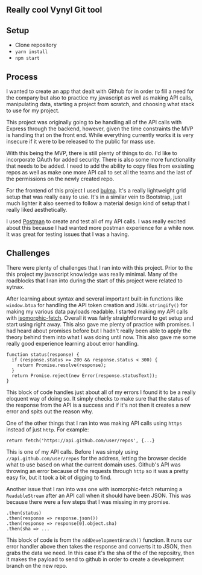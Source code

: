 ## Really cool Vynyl Git tool

## Setup
* Clone repository
* `yarn install`
* `npm start`

## Process
I wanted to create an app that dealt with Github for in order to fill a need for the company but also to practice my javascript as well as making API calls, manipulating data, starting a project from scratch, and choosing what stack to use for my project.

This project was originally going to be handling all of the API calls with Express through the backend, however, given the time constraints the MVP is handling that on the front end. While everything currently works it is very insecure if it were to be released to the public for mass use.

With this being the MVP, there is still plenty of things to do. I'd like to incorporate OAuth for added security. There is also some more functionality that needs to be added. I need to add the ability to copy files from exsisting repos as well as make one more API call to set all the teams and the last of the permissions on the newly created repo.

For the frontend of this project I used [bulma](https://bulma.io). It's a really lightweight grid setup that was really easy to use. It's in a similar vein to Bootstrap, just much lighter it also seemed to follow a material design kind of setup that I really liked aesthetically.

I used [Postman](https://www.getpostman.com/) to create and test all of my API calls. I was really excited about this because I had wanted more postman experience for a while now. It was great for testing issues that I was a having.

## Challenges
There were plenty of challenges that I ran into with this project. Prior to the this project my javascript knowledge was really minimal. Many of the roadblocks that I ran into during the start of this project were related to sytnax.

After learning about syntax and several important built-in functions like `window.btoa` for handling the API token creation and `JSON.stringify()` for making my various data payloads readable. I started making my API calls with [isomorphic-fetch](https://github.com/matthew-andrews/isomorphic-fetch). Overall it was fairly straightforward to get setup and start using right away. This also gave me plenty of practice with promises. I had heard about promises before but I hadn't really been able to apply the theory behind them into what I was doing until now. This also gave me some really good experience learning about error handling.

```
function status(response) {
  if (response.status >= 200 && response.status < 300) {
    return Promise.resolve(response);
  }
  return Promise.reject(new Error(response.statusText));
}
```

This block of code handles just about all of my errors I found it to be a really eloquent way of doing so. It simply checks to make sure that the status of the response from the API is a success and if it's not then it creates a new error and spits out the reason why.

One of the other things that I ran into was making API calls using `https` instead of just `http`. For example:

```return fetch('https://api.github.com/user/repos', {...}```

This is one of my API calls. Before I was simply using `//api.github.com/user/repos` for the address, letting the browser decide what to use based on what the current domain uses. Github's API was throwing an error because of the requests through `http` so it was a pretty easy fix, but it took a bit of digging to find.

Another issue that I ran into was one with isomorphic-fetch returning a `ReadableStream` after an API call when it should have been JSON. This was because there were a few steps that I was missing in my promise.

```
.then(status)
.then(response => response.json())
.then(response => response[0].object.sha)
.then(sha => ...
```

This block of code is from the `addDevelopmentBranch()` function. It runs our error handler above then takes the response and converts it to JSON, then grabs the data we need. In this case it's the sha of the of the repositry, then it makes the payload to send to github in order to create a development branch on the new repo.

